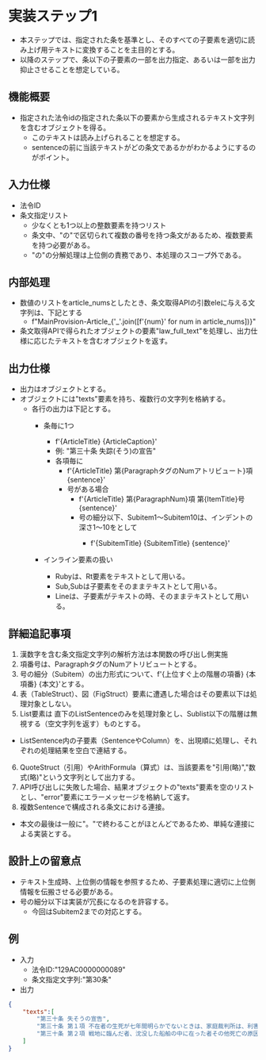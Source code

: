 # 実装ステップ1
- 本ステップでは、指定された条を基準とし、そのすべての子要素を適切に読み上げ用テキストに変換することを主目的とする。
- 以降のステップで、条以下の子要素の一部を出力指定、あるいは一部を出力抑止させることを想定している。

## 機能概要
- 指定された法令idの指定された条以下の要素から生成されるテキスト文字列を含むオブジェクトを得る。
  - このテキストは読み上げられることを想定する。
  - sentenceの前に当該テキストがどの条文であるかがわかるようにするのがポイント。

## 入力仕様
- 法令ID
- 条文指定リスト
  - 少なくとも1つ以上の整数要素を持つリスト
  - 条文中、"の"で区切られて複数の番号を持つ条文があるため、複数要素を持つ必要がある。
  - "の"の分解処理は上位側の責務であり、本処理のスコープ外である。

## 内部処理
  - 数値のリストをarticle_numsとしたとき、条文取得APIの引数eleに与える文字列は、下記とする
    - f"MainProvision-Article_{'_'.join([f'{num}' for num in article_nums])}"
  - 条文取得APIで得られたオブジェクトの要素"law_full_text"を処理し、出力仕様に応じたテキストを含むオブジェクトを返す。

## 出力仕様
- 出力はオブジェクトとする。
- オブジェクトには"texts"要素を持ち、複数行の文字列を格納する。
  - 各行の出力は下記とする。
    - 条毎に1つ
        - f'{ArticleTitle} {ArticleCaption}'
        - 例: "第三十条 失踪(そう)の宣告"
        - 各項毎に
            - f'{ArticleTitle} 第{ParagraphタグのNumアトリビュート}項 {sentence}'
            - 号がある場合
                - f'{ArticleTitle} 第{ParagraphNum}項 第{ItemTitle}号 {sentence}'
                - 号の細分以下、Subitem1～Subitem10は、インデントの深さ1～10を<X>として
                    - f'{Subitem<X-1>Title} {Subitem<X>Title} {sentence}'

    - インライン要素の扱い
        - Rubyは、Rt要素をテキストとして用いる。
        - Sub,Subは子要素をそのままテキストとして用いる。
        - Lineは、子要素がテキストの時、そのままテキストとして用いる。

## 詳細追記事項
1. 漢数字を含む条文指定文字列の解析方法は本関数の呼び出し側実施
2. 項番号は、ParagraphタグのNumアトリビュートとする。
3. 号の細分（Subitem）の出力形式について、f'{上位すぐ上の階層の項番} {本項番} {本文}'とする。
4. 表（TableStruct）、図（FigStruct）要素に遭遇した場合はその要素以下は処理対象としない。
5. List要素は 直下のListSentenceのみを処理対象とし、Sublist以下の階層は無視する（空文字列を返す）ものとする。
  - ListSentence内の子要素（SentenceやColumn）を、出現順に処理し、それぞれの処理結果を空白で連結する。
6. QuoteStruct（引用）やArithFormula（算式）は、当該要素を"引用(略)","数式(略)"という文字列として出力する。
7. API呼び出しに失敗した場合、結果オブジェクトの"texts"要素を空のリストとし、"error"要素にエラーメッセージを格納して返す。
8. 複数Sentenceで構成される条文における連接。
  - 本文の最後は一般に"。"で終わることがほとんどであるため、単純な連接による実装とする。

## 設計上の留意点
- テキスト生成時、上位側の情報を参照するため、子要素処理に適切に上位側情報を伝搬させる必要がある。
- 号の細分以下は実装が冗長になるのを許容する。
  - 今回はSubitem2までの対応とする。

## 例
- 入力
  - 法令ID:"129AC0000000089"
  - 条文指定文字列:"第30条"
- 出力
```json
{
    "texts":[
        "第三十条 失そうの宣告",
        "第三十条 第１項 不在者の生死が七年間明らかでないときは、家庭裁判所は、利害関係人の請求により、失そうの宣告をすることができる。",
        "第三十条 第２項 戦地に臨んだ者、沈没した船舶の中に在った者その他死亡の原因となるべき危難に遭遇した者の生死が、それぞれ、戦争がやんだ後、船舶が沈没した後又はその他の危難が去った後一年間明らかでないときも、前項と同様とする。"      
    ]
}
```
